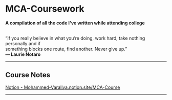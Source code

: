 # MCA-Coursework

<b>A compilation of all the code I've written while attending college</b><br><br>

<p>“If you really believe in what you’re doing, work hard, take nothing personally and if <br>something blocks one route, find another. Never give up.”<br>  <b>— Laurie Notaro</b></p>

---

## Course Notes

[Notion - Mohammed-Varaliya.notion.site/MCA-Course](https://mohammed-varaliya.notion.site/MCA-Course-db935195d4ba4f739c1a27de922e22c7)

---
